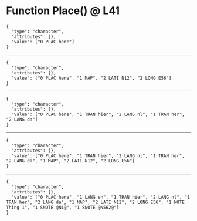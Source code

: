 # Function Place() @ L41

    {
      "type": "character",
      "attributes": {},
      "value": ["0 PLAC here"]
    }

---

    {
      "type": "character",
      "attributes": {},
      "value": ["0 PLAC here", "1 MAP", "2 LATI N12", "2 LONG E56"]
    }

---

    {
      "type": "character",
      "attributes": {},
      "value": ["0 PLAC here", "1 TRAN hier", "2 LANG nl", "1 TRAN her", "2 LANG da"]
    }

---

    {
      "type": "character",
      "attributes": {},
      "value": ["0 PLAC here", "1 TRAN hier", "2 LANG nl", "1 TRAN her", "2 LANG da", "1 MAP", "2 LATI N12", "2 LONG E56"]
    }

---

    {
      "type": "character",
      "attributes": {},
      "value": ["0 PLAC here", "1 LANG en", "1 TRAN hier", "2 LANG nl", "1 TRAN her", "2 LANG da", "1 MAP", "2 LATI N12", "2 LONG E56", "1 NOTE Thing 1", "1 SNOTE @N1@", "1 SNOTE @N562@"]
    }

